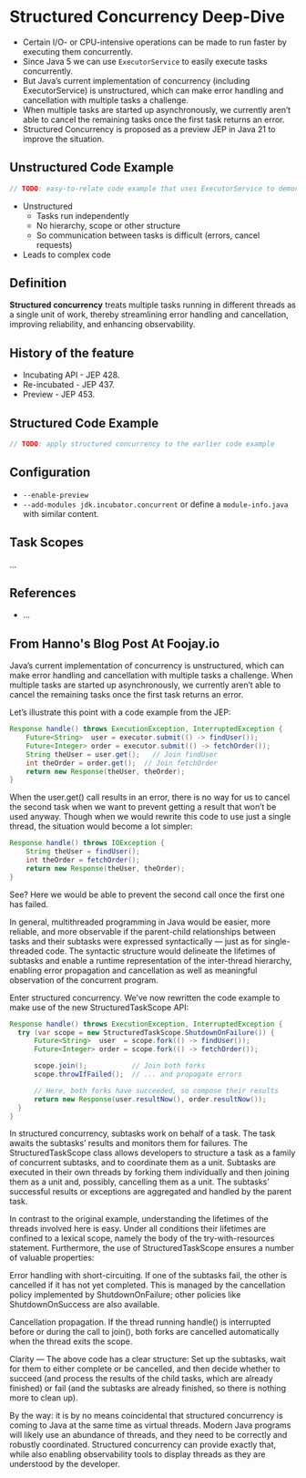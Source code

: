 # Structured Concurrency Deep-Dive

* Certain I/O- or CPU-intensive operations can be made to run faster by executing them concurrently. 
* Since Java 5 we can use `ExecutorService` to easily execute tasks concurrently.
* But Java’s current implementation of concurrency (including ExecutorService) is unstructured, which can make error handling and cancellation with multiple tasks a challenge. 
* When multiple tasks are started up asynchronously, we currently aren’t able to cancel the remaining tasks once the first task returns an error.
* Structured Concurrency is proposed as a preview JEP in Java 21 to improve the situation.

## Unstructured Code Example

```java
// TODO: easy-to-relate code example that uses ExecutorService to demonstrate unstructured concurrency
```

* Unstructured
  * Tasks run independently
  * No hierarchy, scope or other structure
  * So communication between tasks is difficult (errors, cancel requests)
* Leads to complex code

## Definition

**Structured concurrency** treats multiple tasks running in different threads as a single unit of work, thereby streamlining error handling and cancellation, improving reliability, and enhancing observability.

## History of the feature

* Incubating API - JEP 428.
* Re-incubated - JEP 437.
* Preview - JEP 453.

## Structured Code Example

```java
// TODO: apply structured concurrency to the earlier code example
```

## Configuration

* `--enable-preview`
* `--add-modules jdk.incubator.concurrent` or define a `module-info.java` with similar content.

## Task Scopes

...


## References

* ...

## From Hanno's Blog Post At Foojay.io

Java’s current implementation of concurrency is unstructured, which can make error handling and cancellation with multiple tasks a challenge. When multiple tasks are started up asynchronously, we currently aren’t able to cancel the remaining tasks once the first task returns an error.

Let’s illustrate this point with a code example from the JEP:

```java
Response handle() throws ExecutionException, InterruptedException {
    Future<String>  user = executor.submit(() -> findUser());
    Future<Integer> order = executor.submit(() -> fetchOrder());
    String theUser = user.get();   // Join findUser
    int theOrder = order.get();  // Join fetchOrder
    return new Response(theUser, theOrder);
}
```

When the user.get() call results in an error, there is no way for us to cancel the second task when we want to prevent getting a result that won’t be used anyway. Though when we would rewrite this code to use just a single thread, the situation would become a lot simpler:

```java
Response handle() throws IOException {
    String theUser = findUser();
    int theOrder = fetchOrder();
    return new Response(theUser, theOrder);
}
```

See? Here we would be able to prevent the second call once the first one has failed.

In general, multithreaded programming in Java would be easier, more reliable, and more observable if the parent-child relationships between tasks and their subtasks were expressed syntactically — just as for single-threaded code. The syntactic structure would delineate the lifetimes of subtasks and enable a runtime representation of the inter-thread hierarchy, enabling error propagation and cancellation as well as meaningful observation of the concurrent program.

Enter structured concurrency. We’ve now rewritten the code example to make use of the new StructuredTaskScope API:

```java
Response handle() throws ExecutionException, InterruptedException {
  try (var scope = new StructuredTaskScope.ShutdownOnFailure()) {
      Future<String>  user  = scope.fork(() -> findUser());
      Future<Integer> order = scope.fork(() -> fetchOrder());

      scope.join();           // Join both forks
      scope.throwIfFailed();  // ... and propagate errors

      // Here, both forks have succeeded, so compose their results
      return new Response(user.resultNow(), order.resultNow());
  }
}
```

In structured concurrency, subtasks work on behalf of a task. The task awaits the subtasks’ results and monitors them for failures. The StructuredTaskScope class allows developers to structure a task as a family of concurrent subtasks, and to coordinate them as a unit. Subtasks are executed in their own threads by forking them individually and then joining them as a unit and, possibly, cancelling them as a unit. The subtasks’ successful results or exceptions are aggregated and handled by the parent task.

In contrast to the original example, understanding the lifetimes of the threads involved here is easy. Under all conditions their lifetimes are confined to a lexical scope, namely the body of the try-with-resources statement. Furthermore, the use of StructuredTaskScope ensures a number of valuable properties:

Error handling with short-circuiting. If one of the subtasks fail, the other is cancelled if it has not yet completed. This is managed by the cancellation policy implemented by ShutdownOnFailure; other policies like ShutdownOnSuccess are also available.

Cancellation propagation. If the thread running handle() is interrupted before or during the call to join(), both forks are cancelled automatically when the thread exits the scope.

Clarity — The above code has a clear structure: Set up the subtasks, wait for them to either complete or be cancelled, and then decide whether to succeed (and process the results of the child tasks, which are already finished) or fail (and the subtasks are already finished, so there is nothing more to clean up).

By the way: it is by no means coincidental that structured concurrency is coming to Java at the same time as virtual threads. Modern Java programs will likely use an abundance of threads, and they need to be correctly and robustly coordinated. Structured concurrency can provide exactly that, while also enabling observability tools to display threads as they are understood by the developer.
